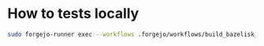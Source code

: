 # How to tests locally

```bash
sudo forgejo-runner exec --workflows .forgejo/workflows/build_bazelisk_image.yml --job docker --privileged -s FORGEJO_TOKEN=$TOKEN
```
